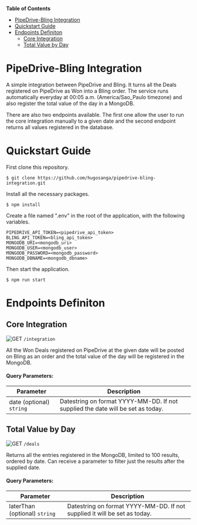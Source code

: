 **Table of Contents**

- [PipeDrive-Bling Integration](#pipedrive-bling-integration)
- [Quickstart Guide](#quickstart-guide)
- [Endpoints Definiton](#endpoints-definiton)
  * [Core Integration](#core-integration)
  * [Total Value by Day](#total-value-by-day)

# PipeDrive-Bling Integration

A simple integration between PipeDrive and Bling. It turns all the Deals registered on PipeDrive as Won into a Bling order. The service runs automatically everyday at 00:05 a.m. (America/Sao_Paulo timezone) and also register the total value of the day in a MongoDB.

There are also two endpoints available. The first one allow the user to run the core integration manually to a given date and the second endpoint returns all values registered in the database.

# Quickstart Guide

First clone this repository.

`$ git clone https://github.com/hugosanga/pipedrive-bling-integration.git`

Install all the necessary packages.

`$ npm install`

Create a file named ".env" in the root of the application, with the following variables.

	PIPEDRIVE_API_TOKEN=<pipedrive_api_token>
	BLING_API_TOKEN=<bling_api_token>
	MONGODB_URI=<mongodb_uri>
	MONGODB_USER=<mongodb_user>
	MONGODB_PASSWORD=<mongodb_password>
	MONGODB_DBNAME=<mongodb_dbname>

Then start the application.

`$ npm run start`

# Endpoints Definiton
## Core Integration
![GET](https://img.shields.io/badge/METHOD-GET-green) `/integration`

All the Won Deals registered on PipeDrive at the given date will be posted on Bling as an order and the total value of the day will be registered in the MongoDB.

<h4><b>Query Parameters:</b></h4>

| Parameter   | Description |
| ------------- | ------------- |
| date (optional) `string` | Datestring on format YYYY-MM-DD. If not supplied the date will be set as today. |

## Total Value by Day
![GET](https://img.shields.io/badge/METHOD-GET-green) `/deals`


Returns all the entries registered in the MongoDB, limited to 100 results, ordered by date. Can receive a parameter to filter just the results after the supplied date.

<h4><b>Query Parameters:</b></h4>

| Parameter   | Description |
| ------------- | ------------- |
| laterThan (optional) `string` | Datestring on format YYYY-MM-DD. If not supplied it will be set as today. |

